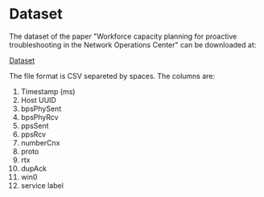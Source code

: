 # Dataset

The dataset of the paper "Workforce capacity planning for proactive troubleshooting in the Network Operations Center" can be downloaded at:

[Dataset](https://dauam-my.sharepoint.com/:x:/g/personal/javier_ramos_uam_es/EdyxwY4xGDlDuR9kmJUvl-UBdf2aoASK9qCeXD6MlXeGWA?e=5ipTGG)

The file format is CSV separeted by spaces. The columns are:

1. Timestamp (ms)
2. Host UUID
3. bpsPhySent 
4. bpsPhyRcv 
5. ppsSent 
6. ppsRcv
7. numberCnx
8. proto
9. rtx
10. dupAck
11. win0
12. service label
